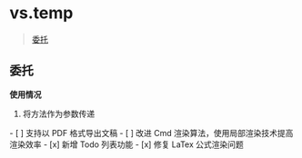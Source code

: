 <h1>vs.temp</h1>

>[委托](#weituo)

<h2><span id="weituo">委托</span></h2>
<b>使用情况</b></br>
<ol><li>将方法作为参数传递</li></ol>
- [ ] 支持以 PDF 格式导出文稿
- [ ] 改进 Cmd 渲染算法，使用局部渲染技术提高渲染效率
- [x] 新增 Todo 列表功能
- [x] 修复 LaTex 公式渲染问题
